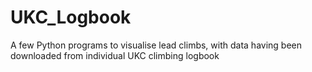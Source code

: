 # UKC_Logbook
A few Python programs to visualise lead climbs, with data having been downloaded from individual UKC climbing logbook
